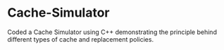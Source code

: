 # Cache-Simulator
Coded a Cache Simulator using C++ demonstrating the principle behind different types of cache and replacement policies.
